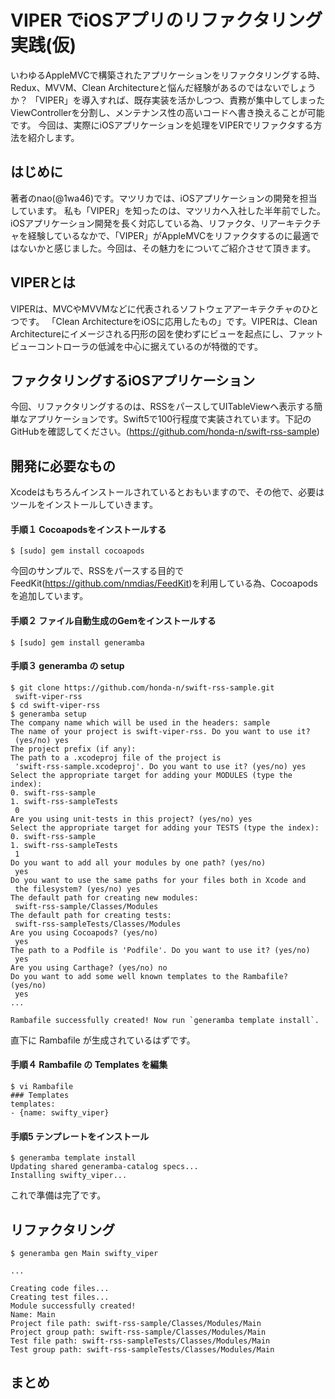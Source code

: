 # VIPER でiOSアプリのリファクタリング実践(仮)

 いわゆるAppleMVCで構築されたアプリケーションをリファクタリングする時、Redux、MVVM、Clean Architectureと悩んだ経験があるのではないでしょうか？
「VIPER」を導入すれば、既存実装を活かしつつ、責務が集中してしまったViewControllerを分割し、メンテナンス性の高いコードへ書き換えることが可能です。
 今回は、実際にiOSアプリケーションを処理をVIPERでリファクタする方法を紹介します。

## はじめに
 著者のnao(@1wa46)です。マツリカでは、iOSアプリケーションの開発を担当しています。
私も「VIPER」を知ったのは、マツリカへ入社した半年前でした。iOSアプリケーション開発を長く対応している為、リファクタ、リアーキテクチャを経験しているなかで、「VIPER」がAppleMVCをリファクタするのに最適ではないかと感じました。今回は、その魅力をについてご紹介させて頂きます。

## VIPERとは
 VIPERは、MVCやMVVMなどに代表されるソフトウェアアーキテクチャのひとつです。
「Clean ArchitectureをiOSに応用したもの」です。VIPERは、Clean Architectureにイメージされる円形の図を使わずにビューを起点にし、ファットビューコントローラの低減を中心に据えているのが特徴的です。

## ファクタリングするiOSアプリケーション
今回、リファクタリングするのは、RSSをパースしてUITableViewへ表示する簡単なアプリケーションです。Swift5で100行程度で実装されています。下記のGitHubを確認してください。(https://github.com/honda-n/swift-rss-sample)

## 開発に必要なもの
 Xcodeはもちろんインストールされているとおもいますので、その他で、必要はツールをインストールしていきます。
#### 手順１ Cocoapodsをインストールする
```c?line_numbers=false
$ [sudo] gem install cocoapods
```
 今回のサンプルで、RSSをパースする目的でFeedKit(https://github.com/nmdias/FeedKit)を利用している為、Cocoapodsを追加しています。

#### 手順２ ファイル自動生成のGemをインストールする

```
$ [sudo] gem install generamba
```

#### 手順３ generamba の setup
```
$ git clone https://github.com/honda-n/swift-rss-sample.git
 swift-viper-rss
$ cd swift-viper-rss
$ generamba setup
The company name which will be used in the headers: sample
The name of your project is swift-viper-rss. Do you want to use it?
 (yes/no) yes
The project prefix (if any):
The path to a .xcodeproj file of the project is
 'swift-rss-sample.xcodeproj'. Do you want to use it? (yes/no) yes
Select the appropriate target for adding your MODULES (type the index):
0. swift-rss-sample
1. swift-rss-sampleTests
 0
Are you using unit-tests in this project? (yes/no) yes
Select the appropriate target for adding your TESTS (type the index):
0. swift-rss-sample
1. swift-rss-sampleTests
 1
Do you want to add all your modules by one path? (yes/no)
 yes
Do you want to use the same paths for your files both in Xcode and
 the filesystem? (yes/no) yes
The default path for creating new modules:
 swift-rss-sample/Classes/Modules
The default path for creating tests:
 swift-rss-sampleTests/Classes/Modules
Are you using Cocoapods? (yes/no)
 yes
The path to a Podfile is 'Podfile'. Do you want to use it? (yes/no)
 yes
Are you using Carthage? (yes/no) no
Do you want to add some well known templates to the Rambafile? (yes/no)
 yes
...

Rambafile successfully created! Now run `generamba template install`.
```
 直下に Rambafile が生成されているはずです。

#### 手順４ Rambafile の Templates を編集
```
$ vi Rambafile
### Templates
templates:
- {name: swifty_viper}
```

#### 手順5 テンプレートをインストール
```
$ generamba template install
Updating shared generamba-catalog specs...
Installing swifty_viper...
```
 これで準備は完了です。

## リファクタリング

```
$ generamba gen Main swifty_viper

...

Creating code files...
Creating test files...
Module successfully created!
Name: Main
Project file path: swift-rss-sample/Classes/Modules/Main
Project group path: swift-rss-sample/Classes/Modules/Main
Test file path: swift-rss-sampleTests/Classes/Modules/Main
Test group path: swift-rss-sampleTests/Classes/Modules/Main
```

## まとめ
